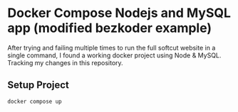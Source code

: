 # Docker Compose Nodejs and MySQL app (modified bezkoder example)
After trying and failing multiple times to run the full softcut website in a single command, I found a working docker project using Node & MySQL.
Tracking my changes in this repository.

## Setup Project
```
docker compose up
```
